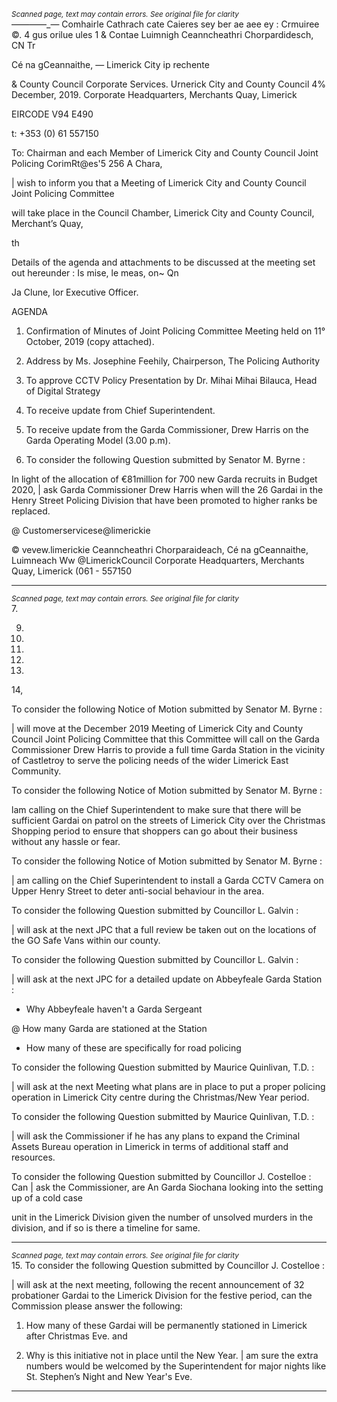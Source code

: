 *<small>Scanned page, text may contain errors. See original file for clarity</small>*  
——_—_—_— Comhairle Cathrach cate Caieres sey ber ae aee ey
: Crmuiree ©. 4 gus orilue ules 1
& Contae Luimnigh Ceanncheathri Chorpardidesch,
CN Tr

Cé na gCeannaithe,
— Limerick City ip rechente

& County Council
Corporate Services.
Urnerick City and County Council
4% December, 2019. Corporate Headquarters,
Merchants Quay,
Limerick

EIRCODE V94 E490

t: +353 (0) 61 557150

To: Chairman and each Member of Limerick City and County Council Joint Policing CorimRt@es'5 256
A Chara,

| wish to inform you that a Meeting of Limerick City and County Council Joint Policing Committee

will take place in the Council Chamber, Limerick City and County Council, Merchant’s Quay,

th

Details of the agenda and attachments to be discussed at the meeting set out hereunder :
Is mise, le meas,
on~ Qn

Ja Clune,
lor Executive Officer.

AGENDA

1. Confirmation of Minutes of Joint Policing Committee Meeting held on 11° October, 2019
(copy attached).

2. Address by Ms. Josephine Feehily, Chairperson, The Policing Authority

3. To approve CCTV Policy
Presentation by Dr. Mihai Mihai Bilauca, Head of Digital Strategy

4. To receive update from Chief Superintendent.

5. To receive update from the Garda Commissioner, Drew Harris on the Garda Operating Model
(3.00 p.m).

6. To consider the following Question submitted by Senator M. Byrne :

In light of the allocation of €81million for 700 new Garda recruits in Budget 2020, | ask Garda
Commissioner Drew Harris when will the 26 Gardai in the Henry Street Policing Division that
have been promoted to higher ranks be replaced.

@ Customerservicese@limerickie

© vevew.limerickie
Ceanncheathri Chorparaideach, Cé na gCeannaithe, Luimneach Ww @LimerickCouncil
Corporate Headquarters, Merchants Quay, Limerick (061 - 557150

---
*<small>Scanned page, text may contain errors. See original file for clarity</small>*  
7.

9.

10.

11.

12.

13.

14,

To consider the following Notice of Motion submitted by Senator M. Byrne :

| will move at the December 2019 Meeting of Limerick City and County Council Joint Policing
Committee that this Committee will call on the Garda Commissioner Drew Harris to provide
a full time Garda Station in the vicinity of Castletroy to serve the policing needs of the wider
Limerick East Community.

To consider the following Notice of Motion submitted by Senator M. Byrne :

lam calling on the Chief Superintendent to make sure that there will be sufficient Gardai on
patrol on the streets of Limerick City over the Christmas Shopping period to ensure that
shoppers can go about their business without any hassle or fear.

To consider the following Notice of Motion submitted by Senator M. Byrne :

| am calling on the Chief Superintendent to install a Garda CCTV Camera on Upper Henry
Street to deter anti-social behaviour in the area.

To consider the following Question submitted by Councillor L. Galvin :

| will ask at the next JPC that a full review be taken out on the locations of the GO Safe Vans
within our county.

To consider the following Question submitted by Councillor L. Galvin :

| will ask at the next JPC for a detailed update on Abbeyfeale Garda Station :
* Why Abbeyfeale haven't a Garda Sergeant

@ How many Garda are stationed at the Station

* How many of these are specifically for road policing

To consider the following Question submitted by Maurice Quinlivan, T.D. :

| will ask at the next Meeting what plans are in place to put a proper policing operation in
Limerick City centre during the Christmas/New Year period.

To consider the following Question submitted by Maurice Quinlivan, T.D. :

| will ask the Commissioner if he has any plans to expand the Criminal Assets Bureau
operation in Limerick in terms of additional staff and resources.

To consider the following Question submitted by Councillor J. Costelloe :
Can | ask the Commissioner, are An Garda Siochana looking into the setting up of a cold case

unit in the Limerick Division given the number of unsolved murders in the division, and if so
is there a timeline for same.

---
*<small>Scanned page, text may contain errors. See original file for clarity</small>*  
15. To consider the following Question submitted by Councillor J. Costelloe :

| will ask at the next meeting, following the recent announcement of 32 probationer Gardai
to the Limerick Division for the festive period, can the Commission please answer the
following:

1. How many of these Gardai will be permanently stationed in Limerick after Christmas Eve.
and

2. Why is this initiative not in place until the New Year. | am sure the extra numbers would
be welcomed by the Superintendent for major nights like St. Stephen’s Night and New Year's
Eve.

---
